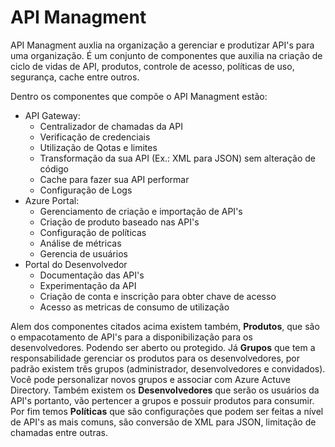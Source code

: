 # API Managment

API Managment auxlia na organização a gerenciar e produtizar API's para uma organização. É um conjunto de componentes que auxilia na criação de ciclo de vidas de API, produtos, controle de acesso, políticas de uso, segurança, cache entre outros.

Dentro os componentes que compõe o API Managment estão:

* API Gateway: 
  * Centralizador de chamadas da API
  * Verificação de credenciais
  * Utilização de Qotas e limites
  * Transformação da sua API (Ex.: XML para JSON) sem alteração de código
  * Cache para fazer sua API performar
  * Configuração de Logs
* Azure Portal:
  * Gerenciamento de criação e importação de API's
  * Criação de produto baseado nas API's
  * Configuração de políticas
  * Análise de métricas
  * Gerencia de usuários
* Portal do Desenvolvedor
  * Documentação das API's
  * Experimentação da API
  * Criação de conta e inscrição para obter chave de acesso
  * Acesso as metricas de consumo de utilização

Alem dos componentes citados acima existem também, **Produtos**, que são o empacotamento de API's para a disponibilização para os desenvolvedores. Podendo ser aberto ou protegido. Já **Grupos** que tem a responsabilidade gerenciar os produtos para os desenvolvedores, por padrão existem três grupos (administrador, desenvolvedores e convidados). Você pode personalizar novos grupos e associar com Azure Actuve Directory. Também existem os **Desenvolvedores** que serão os usuários da API's portanto, vão pertencer a grupos e possuir produtos para consumir. Por fim temos **Políticas** que são configurações que podem ser feitas a nível de API's as mais comuns, são conversão de XML para JSON, limitação de chamadas entre outras.